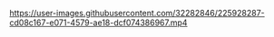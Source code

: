 
https://user-images.githubusercontent.com/32282846/225928287-cd08c167-e071-4579-ae18-dcf074386967.mp4
